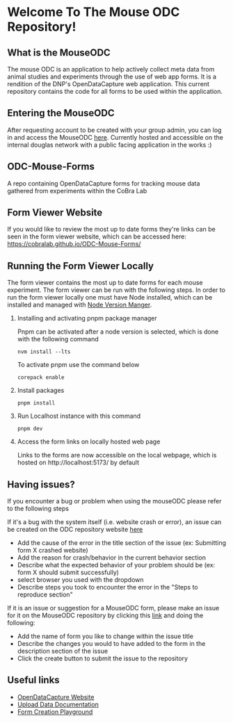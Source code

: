 # Welcome To The Mouse ODC Repository!

## What is the MouseODC

The mouse ODC is an application to help actively collect meta data from animal studies and experiments through the use of web app forms. It is a rendition of the DNP's OpenDataCapture web application. This current repository contains the code for all forms to be used within the application. 
## Entering the MouseODC

After requesting account to be created with your group admin, you can log in and access the MouseODC  [here](http://mouseodc.douglas.rtss.qc.ca/auth/login). Currently hosted and accessible on the internal douglas network with a public facing application in the works :)

## ODC-Mouse-Forms
A repo containing OpenDataCapture forms for tracking mouse data gathered from experiments within the CoBra Lab

## Form Viewer Website

If you would like to review the most up to date forms they're links can be seen in the form viewer website, which can be accessed here: https://cobralab.github.io/ODC-Mouse-Forms/

## Running the Form Viewer Locally

The form viewer contains the most up to date forms for each mouse experiment. The form viewer can be run with the following steps. In order to run the form viewer locally one must have Node installed, which can be installed and managed with [Node Version Manger](https://github.com/nvm-sh/nvm). 

1. Installing and activating pnpm package manager

    Pnpm can be activated after a node version is selected, which is done with the following command
    ```
    nvm install --lts
    ```
    To activate pnpm use the command below
    ```
    corepack enable
    ```
2. Install packages

    ```
    pnpm install
    ```
3. Run Localhost instance with this command

    ```
    pnpm dev
    ```
4. Access the form links on locally hosted web page

    Links to the forms are now accessible on the local webpage, which is hosted on http://localhost:5173/ by default

## Having issues?

If you encounter a bug or problem when using the mouseODC please refer to the following steps

If it's a bug with the system itself (i.e. website crash or error), an issue can be created on the ODC repository website [here](https://github.com/DouglasNeuroInformatics/OpenDataCapture/issues/new?template=bug.yaml)

 - Add the cause of the error in the title section of the issue (ex: Submitting form X crashed website)
 - Add the reason for crash/behavior in the current behavior section
 - Describe what the expected behavior of your problem should be (ex: form X should submit successfully)
 - select browser you used with the dropdown
 - Describe steps you took to encounter the error in the "Steps to reproduce section"


 If it is an issue or suggestion for a MouseODC form, please make an issue for it on the MouseODC repository by clicking this [link](https://github.com/CoBrALab/ODC-Mouse-Forms/issues/new) and doing the following:
 
 - Add the name of form you like to change within the issue title
 - Describe the changes you would to have added to the form in the description section of the issue
 - Click the create button to submit the issue to the repository

 ## Useful links

- [OpenDataCapture Website](https://opendatacapture.org/en/)
- [Upload Data Documentation](https://opendatacapture.org/en/docs/guides/how-to-upload-data/)
- [Form Creation Playground](https://playground.opendatacapture.org/)

